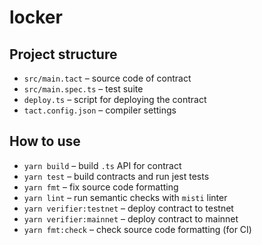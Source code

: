 # locker

## Project structure

- `src/main.tact` – source code of contract
- `src/main.spec.ts` – test suite
- `deploy.ts` – script for deploying the contract
- `tact.config.json` – compiler settings

## How to use

- `yarn build` – build `.ts` API for contract
- `yarn test` – build contracts and run jest tests
- `yarn fmt` – fix source code formatting
- `yarn lint` – run semantic checks with `misti` linter
- `yarn verifier:testnet` – deploy contract to testnet
- `yarn verifier:mainnet` – deploy contract to mainnet
- `yarn fmt:check` – check source code formatting (for CI)
